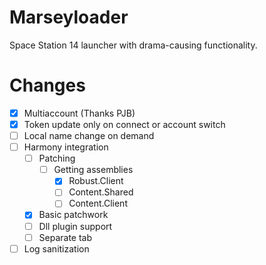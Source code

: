 # Marseyloader

Space Station 14 launcher with drama-causing functionality.

# Changes

- [X] Multiaccount (Thanks PJB)
- [X] Token update only on connect or account switch
- [ ] Local name change on demand
- [ ] Harmony integration
  - [ ] Patching
    - [ ] Getting assemblies
      - [X] Robust.Client
      - [ ] Content.Shared
      - [ ] Content.Client
  - [X] Basic patchwork
  - [ ] Dll plugin support
  - [ ] Separate tab
- [ ] Log sanitization
